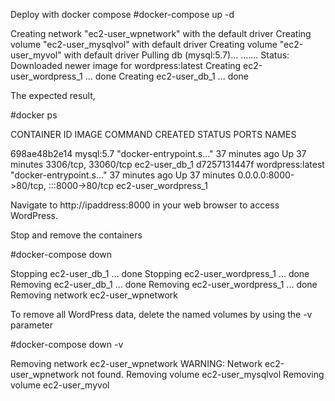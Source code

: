 
Deploy with docker compose
#docker-compose up -d

  Creating network "ec2-user_wpnetwork" with the default driver
  Creating volume "ec2-user_mysqlvol" with default driver
  Creating volume "ec2-user_myvol" with default driver
  Pulling db (mysql:5.7)...
  .......
  Status: Downloaded newer image for wordpress:latest
  Creating ec2-user_wordpress_1 ... done
  Creating ec2-user_db_1        ... done
  
  The expected result,
  
#docker ps
  
  CONTAINER ID   IMAGE              COMMAND                  CREATED          STATUS          PORTS                                   NAMES

  698ae48b2e14   mysql:5.7          "docker-entrypoint.s…"   37 minutes ago   Up 37 minutes   3306/tcp, 33060/tcp                     ec2-user_db_1
  d7257131447f   wordpress:latest   "docker-entrypoint.s…"   37 minutes ago   Up 37 minutes   0.0.0.0:8000->80/tcp, :::8000->80/tcp   ec2-user_wordpress_1


Navigate to http://ipaddress:8000 in your web browser to access WordPress.


Stop and remove the containers

#docker-compose down

  Stopping ec2-user_db_1        ... done
  Stopping ec2-user_wordpress_1 ... done
  Removing ec2-user_db_1        ... done
  Removing ec2-user_wordpress_1 ... done
  Removing network ec2-user_wpnetwork

To remove all WordPress data, delete the named volumes by using the -v parameter

#docker-compose down -v

  Removing network ec2-user_wpnetwork
  WARNING: Network ec2-user_wpnetwork not found.
  Removing volume ec2-user_mysqlvol
  Removing volume ec2-user_myvol

